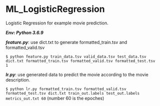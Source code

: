 # ML_LogisticRegression
Logistic Regression for example movie prediction.

***Env: Python 3.6.9***

***feature.py***: use dict.txt to generate formatted_train.tsv and formatted_valid.tsv

<code>$ python feature.py train_data.tsv valid_data.tsv test_data.tsv dict.txt formatted_train.tsv formatted_valid.tsv formatted_test.tsv 1</code>

***lr.py***: use generated data to predict the movie according to the movie description.

<code>$ python lr.py formatted_train.tsv formatted_valid.tsv formatted_test.tsv dict.txt train_out.labels test_out.labels metrics_out.txt 60</code>
(number 60 is the epoches)
